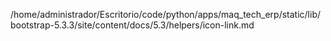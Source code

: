 /home/administrador/Escritorio/code/python/apps/maq_tech_erp/static/lib/bootstrap-5.3.3/site/content/docs/5.3/helpers/icon-link.md